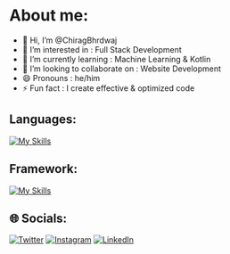 # About me:
- 👋 Hi, I’m @ChiragBhrdwaj
- 👀 I’m interested in : Full Stack Development
- 🌱 I’m currently learning : Machine Learning & Kotlin
- 💞️ I’m looking to collaborate on : Website Development
- 😄 Pronouns : he/him
- ⚡ Fun fact : I create effective & optimized code

## Languages:

[![My Skills](https://skillicons.dev/icons?i=java,kotlin,cpp,python,c,html)](https://skillicons.dev)

## Framework:

[![My Skills](https://skillicons.dev/icons?i=flutter,django)](https://skillicons.dev)

## 🌐 Socials:
[![Twitter](https://img.shields.io/badge/Twitter-%231DA1F2.svg?logo=Twitter&logoColor=white)](https://twitter.com/ChiragBhrdwaj) [![Instagram](https://img.shields.io/badge/Instagram-%23E4405F.svg?logo=Instagram&logoColor=white)](https://instagram.com/chiragbhrdwaj) [![LinkedIn](https://img.shields.io/badge/LinkedIn-%230077B5.svg?logo=linkedin&logoColor=white)](https://linkedin.com/in/chiragbhrdwaj)



<!---
ChiragBhrdwaj/ChiragBhrdwaj is a ✨ special ✨ repository because its `README.md` (this file) appears on your GitHub profile.
You can click the Preview link to take a look at your changes.
--->
